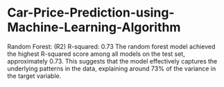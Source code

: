 # Car-Price-Prediction-using-Machine-Learning-Algorithm
Random Forest: (R2) R-squared: 0.73 The random forest model achieved the highest R-squared score among all models on the test set, approximately 0.73. This suggests that the model effectively captures the underlying patterns in the data, explaining around 73% of the variance in the target variable.
